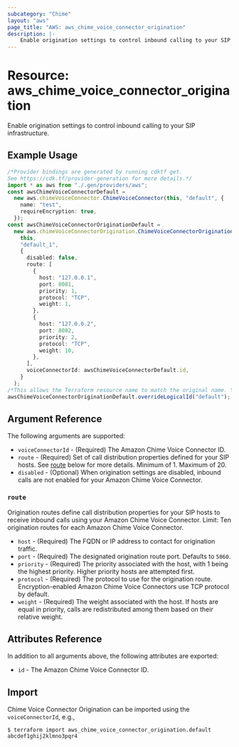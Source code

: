 ```yaml
---
subcategory: "Chime"
layout: "aws"
page_title: "AWS: aws_chime_voice_connector_origination"
description: |-
    Enable origination settings to control inbound calling to your SIP infrastructure.
---
```


# Resource: aws\_chime\_voice\_connector\_origination

Enable origination settings to control inbound calling to your SIP infrastructure.

## Example Usage

```typescript
/*Provider bindings are generated by running cdktf get.
See https://cdk.tf/provider-generation for more details.*/
import * as aws from "./.gen/providers/aws";
const awsChimeVoiceConnectorDefault =
  new aws.chimeVoiceConnector.ChimeVoiceConnector(this, "default", {
    name: "test",
    requireEncryption: true,
  });
const awsChimeVoiceConnectorOriginationDefault =
  new aws.chimeVoiceConnectorOrigination.ChimeVoiceConnectorOrigination(
    this,
    "default_1",
    {
      disabled: false,
      route: [
        {
          host: "127.0.0.1",
          port: 8081,
          priority: 1,
          protocol: "TCP",
          weight: 1,
        },
        {
          host: "127.0.0.2",
          port: 8082,
          priority: 2,
          protocol: "TCP",
          weight: 10,
        },
      ],
      voiceConnectorId: awsChimeVoiceConnectorDefault.id,
    }
  );
/*This allows the Terraform resource name to match the original name. You can remove the call if you don't need them to match.*/
awsChimeVoiceConnectorOriginationDefault.overrideLogicalId("default");

```

## Argument Reference

The following arguments are supported:

* `voiceConnectorId` - (Required) The Amazon Chime Voice Connector ID.
* `route` - (Required) Set of call distribution properties defined for your SIP hosts. See [route](#route) below for more details. Minimum of 1. Maximum of 20.
* `disabled` - (Optional) When origination settings are disabled, inbound calls are not enabled for your Amazon Chime Voice Connector.

### `route`

Origination routes define call distribution properties for your SIP hosts to receive inbound calls using your Amazon Chime Voice Connector. Limit: Ten origination routes for each Amazon Chime Voice Connector.

* `host` - (Required) The FQDN or IP address to contact for origination traffic.
* `port` - (Required) The designated origination route port. Defaults to `5060`.
* `priority` - (Required) The priority associated with the host, with 1 being the highest priority. Higher priority hosts are attempted first.
* `protocol` - (Required) The protocol to use for the origination route. Encryption-enabled Amazon Chime Voice Connectors use TCP protocol by default.
* `weight` - (Required) The weight associated with the host. If hosts are equal in priority, calls are redistributed among them based on their relative weight.

## Attributes Reference

In addition to all arguments above, the following attributes are exported:

* `id` - The Amazon Chime Voice Connector ID.

## Import

Chime Voice Connector Origination can be imported using the `voiceConnectorId`, e.g.,

```console
$ terraform import aws_chime_voice_connector_origination.default abcdef1ghij2klmno3pqr4
```
